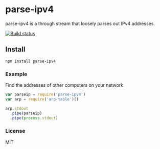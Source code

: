 # parse-ipv4
parse-ipv4 is a through stream that loosely parses out IPv4 addresses.

[![Build status](https://travis-ci.org/michaelrhodes/parse-ipv4.png?branch=master)](https://travis-ci.org/michaelrhodes/parse-ipv4)

## Install

```
npm install parse-ipv4
```

### Example
Find the addresses of other computers on your network

``` js
var parseip = require('parse-ipv4')
var arp = require('arp-table')()

arp.stdout
  .pipe(parseip)
  .pipe(process.stdout)
```

### License
MIT
